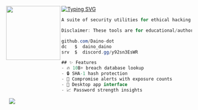 [![Typing SVG](https://readme-typing-svg.herokuapp.com?font=Roboto+Mono&lines=PassGuard)](https://git.io/typing-svg)
<img align="left" src="https://upload.wikimedia.org/wikipedia/commons/thumb/3/34/Red_star.svg/220px-Red_star.svg.png" width="147"/> 

```csharp
A suite of security utilities for ethical hacking education and penetration testing practice. Designed for cybersecurity students and professionals.

Disclaimer: These tools are for educational/authorized testing only. Never use for illegal activities.

github.com/Daino-dot
dc   $  daino_daino
srv  $  discord.gg/y92sn3EsWR

## ✨ Features
- 🔥 10B+ breach database lookup
- 🔒 SHA-1 hash protection
- 🚨 Compromise alerts with exposure counts
- 📱 Desktop app interface
- 📈 Password strength insights
```
&zwnj; 
&zwnj; 
![](https://komarev.com/ghpvc/?username=Daino-dot)
